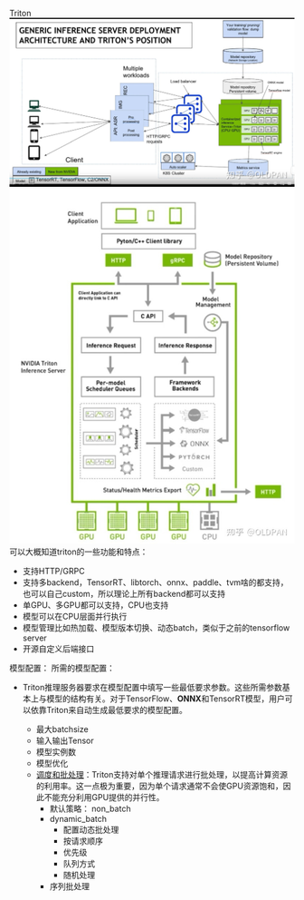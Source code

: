 Triton
![triton](./Triton_pipelie.jpg)
![triton_detail](./Triton_infer_detail.jpg)
可以大概知道triton的一些功能和特点：

+ 支持HTTP/GRPC
+ 支持多backend，TensorRT、libtorch、onnx、paddle、tvm啥的都支持，也可以自己custom，所以理论上所有backend都可以支持
+ 单GPU、多GPU都可以支持，CPU也支持
+ 模型可以在CPU层面并行执行
+ 模型管理比如热加载、模型版本切换、动态batch，类似于之前的tensorflow server
+ 开源自定义后端接口

模型配置：
所需的模型配置：
+ Triton推理服务器要求在模型配置中填写一些最低要求参数。这些所需参数基本上与模型的结构有关。对于TensorFlow、**ONNX**和TensorRT模型，用户可以依靠Triton来自动生成最低要求的模型配置。
    
    + 最大batchsize
    + 输入输出Tensor
    + 模型实例数
    + 模型优化
    + [调度和批处理](https://github.com/triton-inference-server/server/blob/main/docs/README.md#scheduling-and-batching)：Triton支持对单个推理请求进行批处理，以提高计算资源的利用率。这一点极为重要，因为单个请求通常不会使GPU资源饱和，因此不能充分利用GPU提供的并行性。
        + 默认策略： non_batch
        + dynamic_batch
            + 配置动态批处理
            + 按请求顺序
            + 优先级
            + 队列方式
            + 随机处理
        + 序列批处理
        


